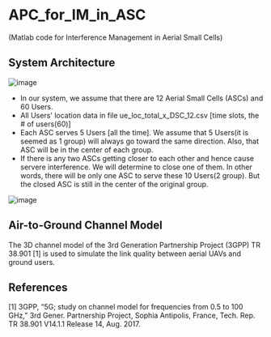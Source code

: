 # APC_for_IM_in_ASC
(Matlab code for Interference Management in Aerial Small Cells)

## System Architecture

![image](https://github.com/locoling/ML_for_IM_in_ASC/blob/main/Cell_scenarios.png)

* In our system, we assume that there are 12 Aerial Small Cells (ASCs) and 60 Users. 
* All Users' location data in file ue_loc_total_x_DSC_12.csv [time slots, the # of users(60)]
* Each ASC serves 5 Users [all the time]. We assume that 5 Users(it is seemed as 1 group) will always go toward the same direction. Also, that ASC will be in the center of each group.
* If there is any two ASCs getting closer to each other and hence cause servere interference. We will determine to close one of them. In other words, there will be only one ASC to serve these 10 Users(2 group). But the closed ASC is still in the center of the original group.

![image](https://github.com/locoling/ML_for_IM_in_ASC/blob/main/System_Architecture.png)

## Air-to-Ground Channel Model
The 3D channel model of the 3rd Generation Partnership Project (3GPP) TR 38.901 [1] is used to simulate the link quality between aerial UAVs and ground users.

## References
[1] 3GPP, “5G; study on channel model for frequencies from 0.5 to 100 GHz,” 3rd Gener. Partnership Project, Sophia Antipolis, France, Tech. Rep. TR 38.901 V14.1.1 Release 14, Aug. 2017.
